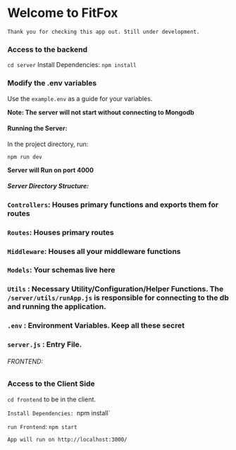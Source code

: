 # Welcome to FitFox

`Thank you for checking this app out. Still under development.`

### Access to the backend
`cd server`
Install Dependencies:
`npm install`

### Modify the .env variables

Use the `example.env` as a guide for your variables. 

**Note: The server will not start without connecting to Mongodb** 

#### Running the Server: 
In the project directory, run: 

`npm run dev`

**Server will Run on port 4000**


##### Server Directory Structure: 

### `Controllers`: Houses primary functions and exports them for routes
### `Routes`: Houses primary routes
### `Middleware`: Houses all your middleware functions
### `Models`: Your schemas live here
### `Utils` : Necessary Utility/Configuration/Helper Functions. The `/server/utils/runApp.js` is responsible for connecting to the db and running the application. 
### `.env` : Environment Variables. Keep all these secret
### `server.js` : Entry File.


###### FRONTEND:

### Access to the Client Side
 `cd frontend` to be in the client.

`Install Dependencies:
`npm install`

`run Frontend`: `npm start` 

`App will run on http://localhost:3000/`

